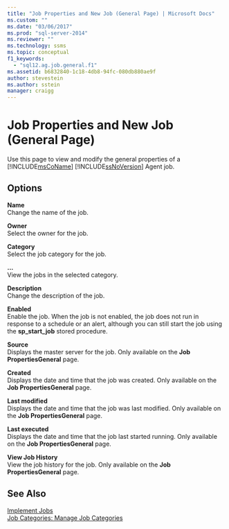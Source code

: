 ```yaml
---
title: "Job Properties and New Job (General Page) | Microsoft Docs"
ms.custom: ""
ms.date: "03/06/2017"
ms.prod: "sql-server-2014"
ms.reviewer: ""
ms.technology: ssms
ms.topic: conceptual
f1_keywords: 
  - "sql12.ag.job.general.f1"
ms.assetid: b6832840-1c18-4db8-94fc-080db880ae9f
author: stevestein
ms.author: sstein
manager: craigg
---
```

# Job Properties and New Job (General Page)
  Use this page to view and modify the general properties of a [!INCLUDE[msCoName](../../includes/msconame-md.md)] [!INCLUDE[ssNoVersion](../../includes/ssnoversion-md.md)] Agent job.  
  
## Options  
 **Name**  
 Change the name of the job.  
  
 **Owner**  
 Select the owner for the job.  
  
 **Category**  
 Select the job category for the job.  
  
 **...**  
 View the jobs in the selected category.  
  
 **Description**  
 Change the description of the job.  
  
 **Enabled**  
 Enable the job. When the job is not enabled, the job does not run in response to a schedule or an alert, although you can still start the job using the **sp_start_job** stored procedure.  
  
 **Source**  
 Displays the master server for the job. Only available on the **Job PropertiesGeneral** page.  
  
 **Created**  
 Displays the date and time that the job was created. Only available on the **Job PropertiesGeneral** page.  
  
 **Last modified**  
 Displays the date and time that the job was last modified. Only available on the **Job PropertiesGeneral** page.  
  
 **Last executed**  
 Displays the date and time that the job last started running. Only available on the **Job PropertiesGeneral** page.  
  
 **View Job History**  
 View the job history for the job. Only available on the **Job PropertiesGeneral** page.  
  
## See Also  
 [Implement Jobs](implement-jobs.md)   
 [Job Categories: Manage Job Categories](job-categories-manage-job-categories.md)  
  
  
